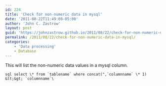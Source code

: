 ```yaml
---
id: 224
title: 'Check for non-numeric data in mysql'
date: '2011-08-22T11:49:09-05:00'
author: 'John C. Zastrow'
layout: post
guid: 'https://johnzastrow.github.io/2011/08/22/check-for-non-numeric-data-in-mysql/'
permalink: /2011/08/22/check-for-non-numeric-data-in-mysql/
categories:
    - 'Data processing'
    - Database
---
```


This will list the non-numeric data values in a mysql column.

```sql select \* from `tablename` where concat(",`columnname` \* 1) &lt;&gt; `columnname`\```

